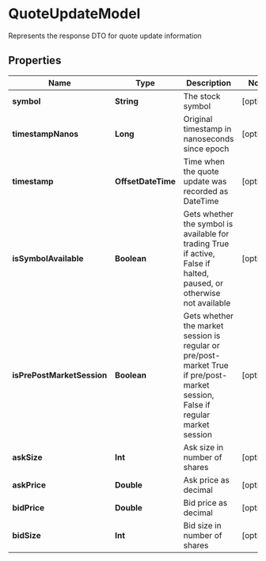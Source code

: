 

# QuoteUpdateModel

Represents the response DTO for quote update information

## Properties

Name | Type | Description | Notes
------------ | ------------- | ------------- | -------------
**symbol** | **String** | The stock symbol |  [optional]
**timestampNanos** | **Long** | Original timestamp in nanoseconds since epoch |  [optional]
**timestamp** | **OffsetDateTime** | Time when the quote update was recorded as DateTime |  [optional]
**isSymbolAvailable** | **Boolean** | Gets whether the symbol is available for trading  True if active, False if halted, paused, or otherwise not available |  [optional]
**isPrePostMarketSession** | **Boolean** | Gets whether the market session is regular or pre/post-market  True if pre/post-market session, False if regular market session |  [optional]
**askSize** | **Int** | Ask size in number of shares |  [optional]
**askPrice** | **Double** | Ask price as decimal |  [optional]
**bidPrice** | **Double** | Bid price as decimal |  [optional]
**bidSize** | **Int** | Bid size in number of shares |  [optional]



